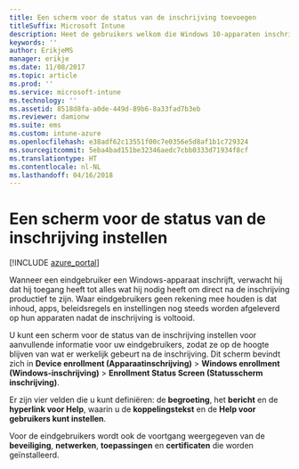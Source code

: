 ```yaml
---
title: Een scherm voor de status van de inschrijving toevoegen
titleSuffix: Microsoft Intune
description: Heet de gebruikers welkom die Windows 10-apparaten inschrijven.
keywords: ''
author: ErikjeMS
manager: erikje
ms.date: 11/08/2017
ms.topic: article
ms.prod: ''
ms.service: microsoft-intune
ms.technology: ''
ms.assetid: 8518d8fa-a0de-449d-89b6-8a33fad7b3eb
ms.reviewer: damionw
ms.suite: ems
ms.custom: intune-azure
ms.openlocfilehash: e38adf62c13551f00c7e0356e5d8af1b1c729324
ms.sourcegitcommit: 5eba4bad151be32346aedc7cbb0333d71934f8cf
ms.translationtype: HT
ms.contentlocale: nl-NL
ms.lasthandoff: 04/16/2018
---
```

# <a name="set-up-an-enrollment-status-screen"></a>Een scherm voor de status van de inschrijving instellen

[!INCLUDE [azure_portal](./includes/azure_portal.md)]

Wanneer een eindgebruiker een Windows-apparaat inschrijft, verwacht hij dat hij toegang heeft tot alles wat hij nodig heeft om direct na de inschrijving productief te zijn. Waar eindgebruikers geen rekening mee houden is dat inhoud, apps, beleidsregels en instellingen nog steeds worden afgeleverd op hun apparaten nadat de inschrijving is voltooid.

U kunt een scherm voor de status van de inschrijving instellen voor aanvullende informatie voor uw eindgebruikers, zodat ze op de hoogte blijven van wat er werkelijk gebeurt na de inschrijving. Dit scherm bevindt zich in **Device enrollment (Apparaatinschrijving)**  > **Windows enrollment (Windows-inschrijving)** > **Enrollment Status Screen (Statusscherm inschrijving)**.

Er zijn vier velden die u kunt definiëren: de **begroeting**, het **bericht** en de **hyperlink voor Help**, waarin u de **koppelingstekst** en de  **Help voor gebruikers kunt instellen**.

Voor de eindgebruikers wordt ook de voortgang weergegeven van de **beveiliging**, **netwerken**, **toepassingen** en **certificaten** die worden geïnstalleerd.
